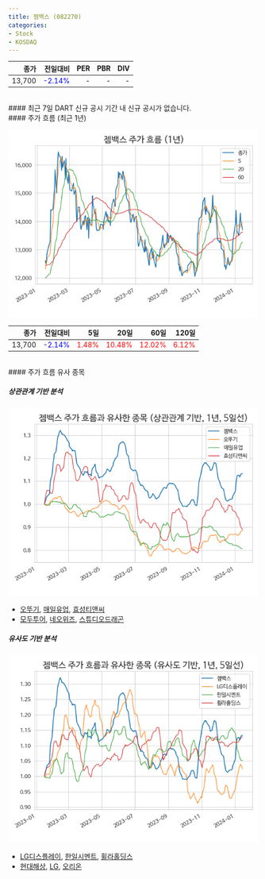 ```yaml
---
title: 젬백스 (082270)
categories:
- Stock
- KOSDAQ
---
```


|종가|전일대비|PER|PBR|DIV|
|---:|-------:|--:|--:|--:|
|13,700|<span style="color: blue">-2.14%</span>|-|-|-|

<!-- more -->

<br>
#### 최근 7일 DART 신규 공시
기간 내 신규 공시가 없습니다.

<br>
#### 주가 흐름 (최근 1년)

![082270](/assets/images/stock/082270.png)

|종가|전일대비|5일|20일|60일|120일|
|---:|-------:|--:|---:|---:|----:|
|13,700|<span style="color: blue">-2.14%</span>|<span style="color: red">1.48%</span>|<span style="color: red">10.48%</span>|<span style="color: red">12.02%</span>|<span style="color: red">6.12%</span>|

<br>
#### 주가 흐름 유사 종목

##### 상관관계 기반 분석

![082270](/assets/images/stock/082270_corr.png)
- [오뚜기](/007310/), [매일유업](/267980/), [효성티앤씨](/298020/)
- [모두투어](/080160/), [네오위즈](/095660/), [스튜디오드래곤](/253450/)

##### 유사도 기반 분석

![082270](/assets/images/stock/082270_sim.png)
- [LG디스플레이](/034220/), [한일시멘트](/300720/), [휠라홀딩스](/081660/)
- [현대해상](/001450/), [LG](/003550/), [오리온](/271560/)